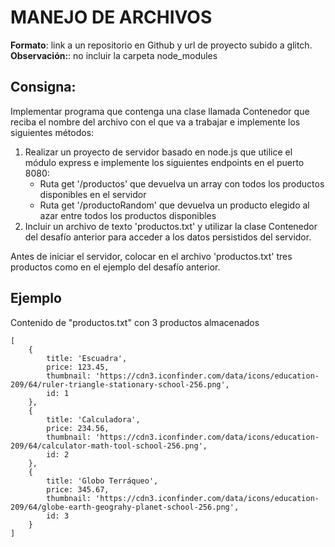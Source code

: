 # MANEJO DE ARCHIVOS

**Formato**: link a un repositorio en Github y url de proyecto subido a glitch.  
**Observación:**: no incluir la carpeta node_modules

## Consigna:
Implementar programa que contenga una clase llamada Contenedor que reciba el nombre del archivo con el que va a trabajar e implemente los siguientes métodos:

1. Realizar un proyecto de servidor basado en node.js que utilice el módulo express e
implemente los siguientes endpoints en el puerto 8080:
    * Ruta get '/productos' que devuelva un array con todos los productos disponibles
en el servidor
    * Ruta get '/productoRandom' que devuelva un producto elegido al azar entre todos
los productos disponibles
2. Incluir un archivo de texto 'productos.txt' y utilizar la clase Contenedor del desafío
anterior para acceder a los datos persistidos del servidor.

Antes de iniciar el servidor, colocar en el archivo 'productos.txt' tres productos como en el
ejemplo del desafío anterior.

## Ejemplo

Contenido de "productos.txt" con 3 productos almacenados

```
[
    {
        title: 'Escuadra',
        price: 123.45,
        thumbnail: 'https://cdn3.iconfinder.com/data/icons/education-209/64/ruler-triangle-stationary-school-256.png',
        id: 1
    },
    {
        title: 'Calculadora',
        price: 234.56,
        thumbnail: 'https://cdn3.iconfinder.com/data/icons/education-209/64/calculator-math-tool-school-256.png',
        id: 2
    },
    {
        title: 'Globo Terráqueo',
        price: 345.67,
        thumbnail: 'https://cdn3.iconfinder.com/data/icons/education-209/64/globe-earth-geograhy-planet-school-256.png',
        id: 3
    }
]
```
